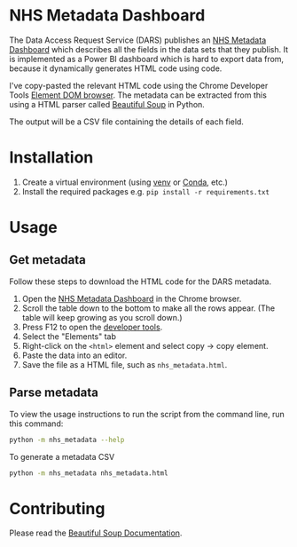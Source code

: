 # NHS Metadata Dashboard

The Data Access Request Service (DARS) publishes an [NHS Metadata Dashboard](https://digital.nhs.uk/services/data-access-request-service-dars/dars-products-and-services/metadata-dashboard) which describes all the fields in the data sets that they publish. It is implemented as a Power BI dashboard which is hard to export data from, because it dynamically generates HTML code using code.

I've copy-pasted the relevant HTML code using the Chrome Developer Tools [Element DOM browser](https://developer.chrome.com/docs/devtools/dom). The metadata can be extracted from this using a HTML parser called [Beautiful Soup](https://www.crummy.com/software/BeautifulSoup/) in Python.

The output will be a CSV file containing the details of each field.

# Installation

1. Create a virtual environment (using [venv](https://docs.python.org/3/library/venv.html) or [Conda](https://conda.io/projects/conda/en/latest/index.html), etc.)
2. Install the required packages e.g. `pip install -r requirements.txt`

# Usage

## Get metadata

Follow these steps to download the HTML code for the DARS metadata.

1. Open the [NHS Metadata Dashboard](https://digital.nhs.uk/services/data-access-request-service-dars/dars-products-and-services/metadata-dashboard) in the Chrome browser.
2. Scroll the table down to the bottom to make all the rows appear. (The table will keep growing as you scroll down.)
3. Press F12 to open the [developer tools](https://developer.chrome.com/docs/devtools).
4. Select the "Elements" tab
5. Right-click on the `<html>` element and select copy &rightarrow; copy element.
6. Paste the data into an editor.
7. Save the file as a HTML file, such as `nhs_metadata.html`.

## Parse metadata

To view the usage instructions to run the script from the command line, run this command:

```bash
python -m nhs_metadata --help
```

To generate a metadata CSV

```bash
python -m nhs_metadata nhs_metadata.html
```

# Contributing

Please read the [Beautiful Soup Documentation](https://www.crummy.com/software/BeautifulSoup/bs4/doc/).
